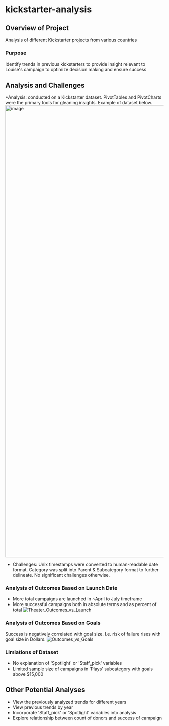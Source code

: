 # kickstarter-analysis

## Overview of Project
Analysis of different Kickstarter projects from various countries

### Purpose
Identify trends in previous kickstarters to provide insight relevant to Louise's campaign to optimize decision making and ensure success

## Analysis and Challenges

*Analysis: conducted on a Kickstarter dataset. PivotTables and PivotCharts were the primary tools for gleaning insights. Example of dataset below. 
<img width="1434" alt="image" src="https://user-images.githubusercontent.com/93338132/147302467-b0b21511-0c0c-42c8-ab47-74e188d96af7.png">

* Challenges: Unix timestamps were converted to human-readable date format. Category was split into Parent & Subcategory format to further delineate. No significant challenges otherwise.

### Analysis of Outcomes Based on Launch Date
* More total campaigns are launched in ~April to July timeframe
* More successful campaigns both in absolute terms and as percent of total
![Theater_Outcomes_vs_Launch](https://user-images.githubusercontent.com/93338132/147302977-24c6a16d-bf5b-4bcc-beae-6c2d941f9ccb.png)


### Analysis of Outcomes Based on Goals
Success is negatively correlated with goal size. I.e. risk of failure rises with goal size in Dollars.
![Outcomes_vs_Goals](https://user-images.githubusercontent.com/93338132/147302981-72de9837-15f7-479a-a293-289173cea83b.png)

### Limiations of Dataset
* No explanation of 'Spotlight' or 'Staff_pick' variables
* Limited sample size of campaigns in 'Plays' subcategory with goals above $15,000


## Other Potential Analyses
* View the previously analyzed trends for different years
* View previous trends by year
* Incorporate 'Staff_pick' or 'Spotlight' variables into analysis
* Explore relationship between count of donors and success of campaign
